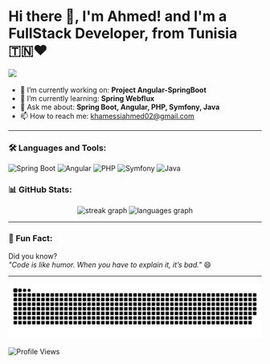 <h1> Hi there 👋, I'm Ahmed! and I'm a FullStack Developer, from Tunisia 🇹🇳♥️</h1>

<img src="https://media.giphy.com/media/hvRJCLFzcasrR4ia7z/giphy.gif" width="30px">

- 🔭 I’m currently working on: **Project Angular-SpringBoot**
- 🌱 I’m currently learning: **Spring Webflux**
- 💬 Ask me about: **Spring Boot, Angular, PHP, Symfony, Java**
- 📫 How to reach me: [khamessiahmed02@gmail.com](mailto:khamessiahmed02@gmail.com)

---

### 🛠️ Languages and Tools:

![Spring Boot](https://img.shields.io/badge/Spring_Boot-6DB33F?style=for-the-badge&logo=spring-boot&logoColor=white)
![Angular](https://img.shields.io/badge/Angular-DD0031?style=for-the-badge&logo=angular&logoColor=white)
![PHP](https://img.shields.io/badge/PHP-777BB4?style=for-the-badge&logo=php&logoColor=white)
![Symfony](https://img.shields.io/badge/Symfony-000000?style=for-the-badge&logo=symfony&logoColor=white)
![Java](https://img.shields.io/badge/Java-ED8B00?style=for-the-badge&logo=java&logoColor=white)


###



###
###

### 📊 GitHub Stats:

<div align="center">
  <img src="https://streak-stats.demolab.com?user=Khamessi-Ahmed&locale=en&mode=daily&theme=aura&hide_border=false&border_radius=5" height="150" alt="streak graph"  />
  <img src="https://github-readme-stats.vercel.app/api/top-langs?username=Khamessi-Ahmed&locale=en&hide_title=false&layout=compact&card_width=320&langs_count=5&theme=aura&hide_border=false" height="150" alt="languages graph"  />
</div>

---

### 🌟 Fun Fact:  
Did you know?  
_"Code is like humor. When you have to explain it, it’s bad."_ 😄

---

<img src="https://raw.githubusercontent.com/ahmedkhammassi/ahmedkhammassi/output/snake.svg" alt="Snake animation" />

![Profile Views](https://komarev.com/ghpvc/?username=ahmedkhammassi&color=blue&style=flat)
